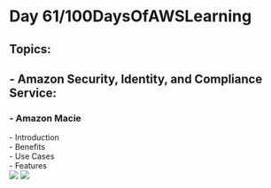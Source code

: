<h1> Day 61/100DaysOfAWSLearning </h1>
<h2> Topics: </h2>

 <h2>  - Amazon Security, Identity, and Compliance Service: </h2>

<h3> - Amazon Macie </h3>
         - Introduction <br>
         - Benefits <br>
         - Use Cases <br>
         - Features <br>
         
         
         

<img src = "https://github.com/thetechgirlgita/100-days-of-aws-learning/blob/master/Images/Day61/61_1.jpg?raw=true">
<img src = "https://github.com/thetechgirlgita/100-days-of-aws-learning/blob/master/Images/Day61/61_2.jpg?raw=true">
